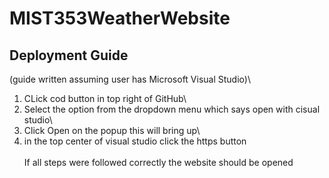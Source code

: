 # MIST353WeatherWebsite

## Deployment Guide
(guide written assuming user has Microsoft Visual Studio)\
1. CLick cod button in top right of GitHub\
2. Select the option from the dropdown menu which says open with cisual studio\
3. Click Open on the popup this will bring up\
4. in the top center of visual studio click the https button\
\
If all steps were followed correctly the website should be opened



